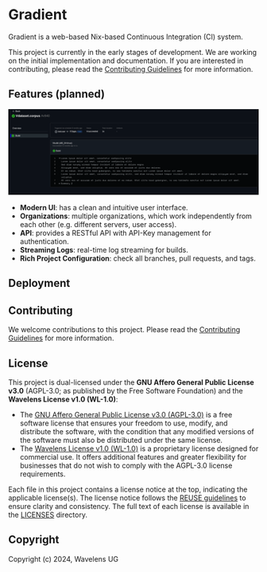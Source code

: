 # Gradient

Gradient is a web-based Nix-based Continuous Integration (CI) system.

This project is currently in the early stages of development. We are working on the initial implementation and documentation. If you are interested in contributing, please read the [Contributing Guidelines](CONTRIBUTING.md) for more information.

## Features (planned)

![Gradient](./docs/gradient.png)

- **Modern UI**: has a clean and intuitive user interface.
- **Organizations**: multiple organizations, which work independently from each other (e.g. different servers, user access).
- **API**: provides a RESTful API with API-Key management for authentication.
- **Streaming Logs**: real-time log streaming for builds.
- **Rich Project Configuration**: check all branches, pull requests, and tags.

## Deployment


## Contributing

We welcome contributions to this project. Please read the [Contributing Guidelines](CONTRIBUTING.md) for more information.

## License

This project is dual-licensed under the **GNU Affero General Public License v3.0** (AGPL-3.0; as published by the Free Software Foundation) and the **Wavelens License v1.0 (WL-1.0)**:

- The [GNU Affero General Public License v3.0 (AGPL-3.0)](./LICENSES/AGPL-3.0-only.txt) is a free software license that ensures your freedom to use, modify, and distribute the software, with the condition that any modified versions of the software must also be distributed under the same license.
- The [Wavelens License v1.0 (WL-1.0)](./LICENSES/WL-1.0.txt) is a proprietary license designed for commercial use. It offers additional features and greater flexibility for businesses that do not wish to comply with the AGPL-3.0 license requirements.

Each file in this project contains a license notice at the top, indicating the applicable license(s). The license notice follows the [REUSE guidelines](https://reuse.software/) to ensure clarity and consistency. The full text of each license is available in the [LICENSES](./LICENSES/) directory.

## Copyright

Copyright (c) 2024, Wavelens UG
